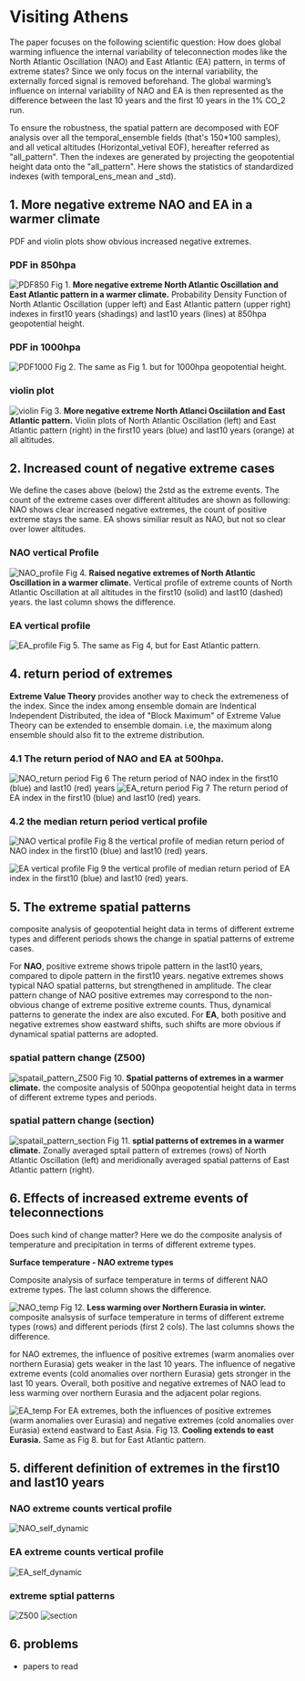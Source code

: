# Visiting Athens
The paper focuses on the following scientific question: How does global warming influence the internal variability of teleconnection modes like the North Atlantic Oscillation (NAO) and East Atlantic (EA) pattern, in terms of extreme states? Since we only focus on the internal variability, the externally forced signal is removed beforehand. The global warming’s influence on internal variability of NAO and EA is then represented as the difference between the last 10 years and the first 10 years in the 1% CO_2 run. 

To ensure the robustness, the spatial pattern are decomposed with EOF analysis over all the temporal_ensemble fields (that's 150*100 samples), and all vetical altitudes (Horizontal_vetival EOF), hereafter referred as "all_pattern". Then the indexes are generated by projecting the geopotential height data onto the "all_pattern". Here shows the statistics of standardized indexes (with temporal_ens_mean and _std).

## 1. More negative extreme NAO and EA in a warmer climate
PDF and violin plots show obvious increased negative extremes. 
### PDF in 850hpa
![PDF850](plots/first10_last10/all_whole_std/whole_PDF_850.png)
Fig 1. **More negative extreme North Atlantic Oscillation and East Atlantic pattern in a warmer climate.** Probability Density Function of North Atlantic Oscillation (upper left) and East Atlantic pattern (upper right) indexes in first10 years (shadings) and last10 years (lines) at 850hpa geopotential height.

### PDF in 1000hpa
![PDF1000](plots/first10_last10/all_whole_std/whole_PDF_1000.png)
Fig 2. The same as Fig 1. but for 1000hpa geopotential height. 

### violin plot
![violin](plots/first10_last10/all_period_std/violin.png)
Fig 3. **More negative extreme North Atlanci Osciilation and East Atlantic pattern.** Violin plots of North Atlantic Oscillation (left) and East Atlantic pattern (right) in the first10 years (blue) and last10 years (orange) at all altitudes.

## 2. Increased count of negative extreme cases
We define the cases above (below) the 2std as the extreme events. The count of the extreme cases over different altitudes are shown as following: NAO shows clear increased negative extremes, the count of positive extreme stays the same. EA shows similiar result as NAO, but not so clear over lower altitudes.

### NAO vertical Profile
![NAO_profile](plots/first10_last10/all_whole_std/NAO_profile.png)
Fig 4. **Raised negative extremes of North Atlantic Oscillation in a warmer climate.** Vertical profile of extreme counts of North Atlantic Oscillation at all altitudes in the first10 (solid) and last10 (dashed) years. the last column shows the difference.

### EA vertical profile
![EA_profile](plots/first10_last10/all_whole_std/EA_profile.png)
Fig 5. The same as Fig 4, but for East Atlantic pattern. 

## 4. return period of extremes

**Extreme Value Theory** provides another way to check the extremeness of the index.
Since the index among ensemble domain are Indentical Independent Distributed, the idea of "Block Maximum" of Extreme Value Theory can be extended to ensemble domain. i.e, the maximum along ensemble should also fit to the extreme distribution.
### 4.1 The return period of NAO and EA at 500hpa.
![NAO_return period](plots/first10_last10/all_whole_std/NAO_return_period.png)
Fig 6 The return period of NAO index in the first10 (blue) and last10 (red) years
![EA_return period](plots/first10_last10/all_whole_std/EA_return_period.png)
Fig 7 The return period of EA index in the first10 (blue) and last10 (red) years.


### 4.2 the median return period vertical profile

![NAO vertical profile](plots/first10_last10/all_whole_std/NAO_return_period_vetical.png)
Fig 8 the vertical profile of median return period of NAO index in the first10 (blue) and last10 (red) years.

![EA vertical profile](plots/first10_last10/all_whole_std/EA_return_period_vetical.png)
Fig 9 the vertical profile of median return period of EA index in the first10 (blue) and last10 (red) years.


## 5. The extreme spatial patterns
composite analysis of geopotential height data in terms of different extreme types and different periods shows the change in spatial patterns of extreme cases.

For **NAO**, positive extreme shows tripole pattern in the last10 years, compared to dipole pattern in the first10 years. negative extremes shows typical NAO spatial patterns, but strengthened in amplitude. The clear pattern change of NAO positive extremes may correspond to the non-obvious change of extreme positive extreme counts. Thus, dynamical patterns to generate the index are also excuted. 
For **EA**, both positive and negative extremes show eastward shifts, such shifts are more obvious if dynamical spatial patterns are adopted.
### spatial pattern change (Z500)
![spatail_pattern_Z500](plots/first10_last10/all_whole_std/whole_extreme_spatial_pattern_Z500.png)
Fig 10. **Spatial patterns of extremes in a warmer climate.** the composite analysis of 500hpa geopotential height data in terms of different extreme types and periods.
### spatial pattern change (section)
![spatail_pattern_section](plots/first10_last10/all_whole_std/extreme_spatial_pattern_section.png)
Fig 11. **sptial patterns of extremes in a warmer climate.** Zonally averaged sptail pattern of extremes (rows) of North Atlantic Oscillation (left) and meridionally averaged spatial patterns of East Atlantic pattern (right).

## 6. Effects of increased extreme events of teleconnections

Does such kind of change matter? Here we do the composite analysis of temperature and precipitation in terms of different extreme types.

**Surface temperature - NAO extreme types**

Composite analysis of surface temperature in terms of different NAO extreme types. The last column shows the difference. 

![NAO_temp](plots/wrap_up_aftervoc/NAO_temp.png)
Fig 12. **Less warming over Northern Eurasia in winter.** composite analsysis of surface temperature in terms of different extreme types (rows) and different periods (first 2 cols). The last columns shows the difference.

for NAO extremes, the influence of positive extremes (warm anomalies over northern Eurasia) gets weaker in the last 10 years. The influence of negative extreme events (cold anomalies over northern Eurasia) gets stronger in the last 10 years. Overall, both positive and negative extremes of NAO lead to less warming over northern Eurasia and the adjacent polar regions. 

![EA_temp](plots/wrap_up_aftervoc/EA_TEMP.png)
For EA extremes, both the influences of positive extremes (warm anomalies over Eurasia) and negative extremes (cold anomalies over Eurasia) extend eastward to East Asia. 
Fig 13. **Cooling extends to east Eurasia.** Same as Fig 8. but for East Atlantic pattern. 

## 5. different definition of extremes in the first10 and last10 years

### NAO extreme counts vertical profile
![NAO_self_dynamic](plots/first10_last10/dynamic_self_std/NAO_self.png)

### EA extreme counts vertical profile
![EA_self_dynamic](plots/first10_last10/dynamic_self_std/EA_self.png)


### extreme sptial patterns
![Z500](plots/first10_last10/dynamic_self_std/dynamic_self_extreme_pattern_Z500.png)
![section](plots/first10_last10/dynamic_self_std/dynamic_self_extreme_pattern_section.png)

## 6. problems
- papers to read
